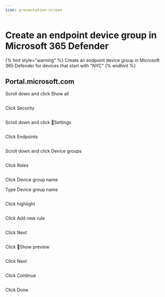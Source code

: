 ```yaml
---
icon: presentation-screen
---
```


# Create an endpoint device group in Microsoft 365 Defender

{% hint style="warning" %}
Create an endpoint device group in Microsoft 365 Defender for devices that start with "NYC"
{% endhint %}

## Portal.microsoft.com

Scroll down and click Show all

<figure><img src="../../.gitbook/assets/image (25).png" alt=""><figcaption></figcaption></figure>

Click Security

<figure><img src="../../.gitbook/assets/image (1) (1).png" alt=""><figcaption></figcaption></figure>

Scroll down and click Settings

<figure><img src="../../.gitbook/assets/image (2) (1).png" alt=""><figcaption></figcaption></figure>

Click Endpoints

<figure><img src="../../.gitbook/assets/image (3) (1).png" alt=""><figcaption></figcaption></figure>

Scroll down and click Device groups

<figure><img src="../../.gitbook/assets/image (4) (1).png" alt=""><figcaption></figcaption></figure>

Click Roles

<figure><img src="../../.gitbook/assets/image (5) (1).png" alt=""><figcaption></figcaption></figure>

Click Device group name

Type Device group name

<figure><img src="../../.gitbook/assets/image (6) (1).png" alt=""><figcaption></figcaption></figure>

Click highlight

<figure><img src="../../.gitbook/assets/image (7) (1).png" alt=""><figcaption></figcaption></figure>

Click Add new rule

<figure><img src="../../.gitbook/assets/image (8) (1).png" alt=""><figcaption></figcaption></figure>

Click Next

<figure><img src="../../.gitbook/assets/image (9) (1).png" alt=""><figcaption></figcaption></figure>

Click Show preview

<figure><img src="../../.gitbook/assets/image (10) (1).png" alt=""><figcaption></figcaption></figure>

Click Next

<figure><img src="../../.gitbook/assets/image (11) (1).png" alt=""><figcaption></figcaption></figure>

Click Continue

<figure><img src="../../.gitbook/assets/image (12) (1).png" alt=""><figcaption></figcaption></figure>

Click Done

<figure><img src="broken-reference" alt=""><figcaption></figcaption></figure>

